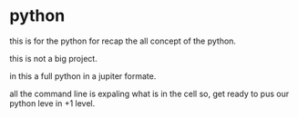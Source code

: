 # python

<P>
  this is for the python for recap the all concept of the python.

  this is not a big project.

  in this a full python in a jupiter formate.

  all the command line is expaling what is in the cell
    so, get ready to pus our python leve in +1 level.
</P>
